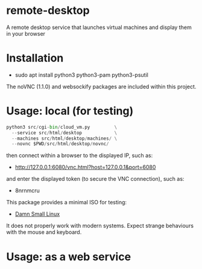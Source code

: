 # remote-desktop
A remote desktop service that launches virtual machines and display them in your browser

Installation
============

- sudo apt install python3 python3-pam python3-psutil

The noVNC (1.1.0) and websockify packages are included within this project.

Usage: local (for testing)
==========================

```python
python3 src/cgi-bin/cloud_vm.py         \
  --service src/html/desktop            \
  --machines src/html/desktop/machines/ \
  --novnc $PWD/src/html/desktop/novnc/
```
then connect within a browser to the displayed IP, such as:
- http://127.0.0.1:6080/vnc.html?host=127.0.0.1&port=6080

and enter the displayed token (to secure the VNC connection), such as:
- 8nrnmcru

This package provides a minimal ISO for testing:
- [Damn Small Linux](http://www.damnsmalllinux.org/)

It does not properly work with modern systems. Expect strange behaviours with 
the mouse and keyboard.

Usage: as a web service
=======================


